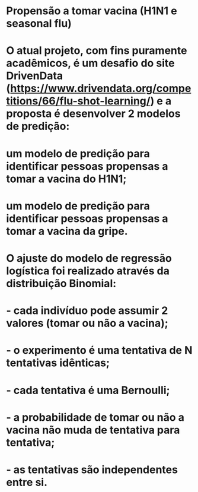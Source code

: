 # Propensão a tomar vacina (H1N1 e seasonal flu)
# 
# O atual projeto, com fins puramente acadêmicos, é um desafio do site DrivenData (https://www.drivendata.org/competitions/66/flu-shot-learning/) e a proposta é desenvolver 2 modelos de predição:
# um modelo de predição para identificar pessoas propensas a tomar a vacina do H1N1;
# um modelo de predição para identificar pessoas propensas a tomar a vacina da gripe.
# 
# O ajuste do modelo de regressão logística foi realizado através da distribuição Binomial:
# - cada indivíduo pode assumir 2 valores (tomar ou não a vacina);
# - o experimento é uma tentativa de N tentativas idênticas;
# - cada tentativa é uma Bernoulli;
# - a probabilidade de tomar ou não a vacina não muda de tentativa para tentativa;
# - as tentativas são independentes entre si. 